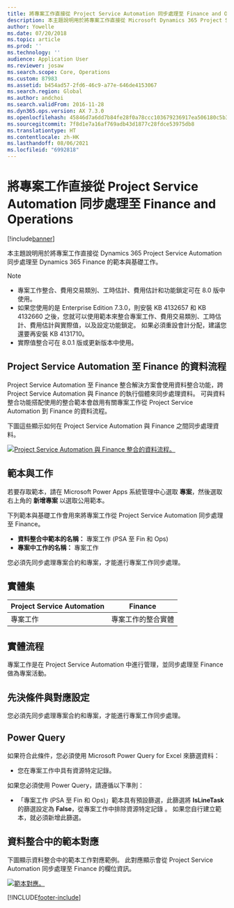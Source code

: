 ```yaml
---
title: 將專案工作直接從 Project Service Automation 同步處理至 Finance and Operations
description: 本主題說明用於將專案工作直接從 Microsoft Dynamics 365 Project Service Automation 同步處理至 Dynamics 365 Finance 的範本與基礎工作。
author: Yowelle
ms.date: 07/20/2018
ms.topic: article
ms.prod: ''
ms.technology: ''
audience: Application User
ms.reviewer: josaw
ms.search.scope: Core, Operations
ms.custom: 87983
ms.assetid: b454ad57-2fd6-46c9-a77e-646de4153067
ms.search.region: Global
ms.author: andchoi
ms.search.validFrom: 2016-11-28
ms.dyn365.ops.version: AX 7.3.0
ms.openlocfilehash: 45846d7a6dd7b84fe28f0a78ccc103679236917ea506180c5b383fd2828624eb
ms.sourcegitcommit: 7f8d1e7a16af769adb43d1877c28fdce53975db8
ms.translationtype: HT
ms.contentlocale: zh-HK
ms.lasthandoff: 08/06/2021
ms.locfileid: "6992818"
---
```

# <a name="synchronize-project-tasks-directly-from-project-service-automation-to-finance-and-operations"></a>將專案工作直接從 Project Service Automation 同步處理至 Finance and Operations

[!include[banner](../includes/banner.md)]

本主題說明用於將專案工作直接從 Dynamics 365 Project Service Automation 同步處理至 Dynamics 365 Finance 的範本與基礎工作。

> [!NOTE]
> - 專案工作整合、費用交易類別、工時估計、費用估計和功能鎖定可在 8.0 版中使用。
> - 如果您使用的是 Enterprise Edition 7.3.0，則安裝 KB 4132657 和 KB 4132660 之後，您就可以使用範本來整合專案工作、費用交易類別、工時估計、費用估計與實際值，以及設定功能鎖定。 如果必須重設會計分配，建議您還要再安裝 KB 4131710。
> - 實際值整合可在 8.0.1 版或更新版本中使用。

## <a name="data-flow-for-project-service-automation-to-finance"></a>Project Service Automation 至 Finance 的資料流程

Project Service Automation 至 Finance 整合解決方案會使用資料整合功能，跨 Project Service Automation 與 Finance 的執行個體來同步處理資料。 可與資料整合功能搭配使用的整合範本會啟用有關專案工作從 Project Service Automation 到 Finance 的資料流程。

下圖這些顯示如何在 Project Service Automation 與 Finance 之間同步處理資料。

[![Project Service Automation 與 Finance 整合的資料流程。](./media/ProjectTasksFlow.png)](./media/ProjectTasksFlow.png)

## <a name="template-and-task"></a>範本與工作

若要存取範本，請在 Microsoft Power Apps 系統管理中心選取 **專案**，然後選取右上角的 **新增專案** 以選取公用範本。

下列範本與基礎工作會用來將專案工作從 Project Service Automation 同步處理至 Finance。

- **資料整合中範本的名稱：** 專案工作 (PSA 至 Fin 和 Ops)
- **專案中工作的名稱：** 專案工作

您必須先同步處理專案合約和專案，才能進行專案工作同步處理。

## <a name="entity-set"></a>實體集

| Project Service Automation | Finance                             |
|----------------------------|-------------------------------------|
| 專案工作              | 專案工作的整合實體 |

## <a name="entity-flow"></a>實體流程

專案工作是在 Project Service Automation 中進行管理，並同步處理至 Finance 做為專案活動。

## <a name="prerequisites-and-mapping-setup"></a>先決條件與對應設定

您必須先同步處理專案合約和專案，才能進行專案工作同步處理。

## <a name="power-query"></a>Power Query

如果符合此條件，您必須使用 Microsoft Power Query for Excel 來篩選資料：

- 您在專案工作中具有資源特定記錄。

如果您必須使用 Power Query，請遵循以下準則：

- 「專案工作 (PSA 至 Fin 和 Ops)」範本具有預設篩選，此篩選將 **IsLineTask** 的篩選設定為 **False**，從專案工作中排除資源特定記錄 。 如果您自行建立範本，就必須新增此篩選。

## <a name="template-mapping-in-data-integration"></a>資料整合中的範本對應

下圖顯示資料整合中的範本工作對應範例。 此對應顯示會從 Project Service Automation 同步處理至 Finance 的欄位資訊。

[![範本對應。](./media/ProjectTasksMapping.png)](./media/ProjectTasksMapping.png)


[!INCLUDE[footer-include](../includes/footer-banner.md)]